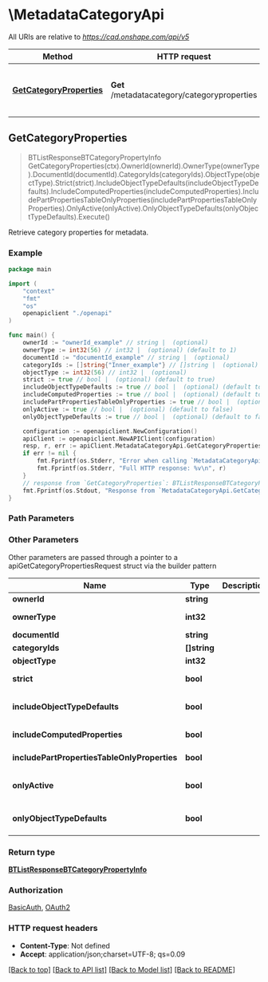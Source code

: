 # \MetadataCategoryApi

All URIs are relative to *https://cad.onshape.com/api/v5*

Method | HTTP request | Description
------------- | ------------- | -------------
[**GetCategoryProperties**](MetadataCategoryApi.md#GetCategoryProperties) | **Get** /metadatacategory/categoryproperties | Retrieve category properties for metadata.



## GetCategoryProperties

> BTListResponseBTCategoryPropertyInfo GetCategoryProperties(ctx).OwnerId(ownerId).OwnerType(ownerType).DocumentId(documentId).CategoryIds(categoryIds).ObjectType(objectType).Strict(strict).IncludeObjectTypeDefaults(includeObjectTypeDefaults).IncludeComputedProperties(includeComputedProperties).IncludePartPropertiesTableOnlyProperties(includePartPropertiesTableOnlyProperties).OnlyActive(onlyActive).OnlyObjectTypeDefaults(onlyObjectTypeDefaults).Execute()

Retrieve category properties for metadata.

### Example

```go
package main

import (
    "context"
    "fmt"
    "os"
    openapiclient "./openapi"
)

func main() {
    ownerId := "ownerId_example" // string |  (optional)
    ownerType := int32(56) // int32 |  (optional) (default to 1)
    documentId := "documentId_example" // string |  (optional)
    categoryIds := []string{"Inner_example"} // []string |  (optional)
    objectType := int32(56) // int32 |  (optional)
    strict := true // bool |  (optional) (default to true)
    includeObjectTypeDefaults := true // bool |  (optional) (default to false)
    includeComputedProperties := true // bool |  (optional) (default to true)
    includePartPropertiesTableOnlyProperties := true // bool |  (optional) (default to true)
    onlyActive := true // bool |  (optional) (default to false)
    onlyObjectTypeDefaults := true // bool |  (optional) (default to false)

    configuration := openapiclient.NewConfiguration()
    apiClient := openapiclient.NewAPIClient(configuration)
    resp, r, err := apiClient.MetadataCategoryApi.GetCategoryProperties(context.Background()).OwnerId(ownerId).OwnerType(ownerType).DocumentId(documentId).CategoryIds(categoryIds).ObjectType(objectType).Strict(strict).IncludeObjectTypeDefaults(includeObjectTypeDefaults).IncludeComputedProperties(includeComputedProperties).IncludePartPropertiesTableOnlyProperties(includePartPropertiesTableOnlyProperties).OnlyActive(onlyActive).OnlyObjectTypeDefaults(onlyObjectTypeDefaults).Execute()
    if err != nil {
        fmt.Fprintf(os.Stderr, "Error when calling `MetadataCategoryApi.GetCategoryProperties``: %v\n", err)
        fmt.Fprintf(os.Stderr, "Full HTTP response: %v\n", r)
    }
    // response from `GetCategoryProperties`: BTListResponseBTCategoryPropertyInfo
    fmt.Fprintf(os.Stdout, "Response from `MetadataCategoryApi.GetCategoryProperties`: %v\n", resp)
}
```

### Path Parameters



### Other Parameters

Other parameters are passed through a pointer to a apiGetCategoryPropertiesRequest struct via the builder pattern


Name | Type | Description  | Notes
------------- | ------------- | ------------- | -------------
 **ownerId** | **string** |  | 
 **ownerType** | **int32** |  | [default to 1]
 **documentId** | **string** |  | 
 **categoryIds** | **[]string** |  | 
 **objectType** | **int32** |  | 
 **strict** | **bool** |  | [default to true]
 **includeObjectTypeDefaults** | **bool** |  | [default to false]
 **includeComputedProperties** | **bool** |  | [default to true]
 **includePartPropertiesTableOnlyProperties** | **bool** |  | [default to true]
 **onlyActive** | **bool** |  | [default to false]
 **onlyObjectTypeDefaults** | **bool** |  | [default to false]

### Return type

[**BTListResponseBTCategoryPropertyInfo**](BTListResponseBTCategoryPropertyInfo.md)

### Authorization

[BasicAuth](../README.md#BasicAuth), [OAuth2](../README.md#OAuth2)

### HTTP request headers

- **Content-Type**: Not defined
- **Accept**: application/json;charset=UTF-8; qs=0.09

[[Back to top]](#) [[Back to API list]](../README.md#documentation-for-api-endpoints)
[[Back to Model list]](../README.md#documentation-for-models)
[[Back to README]](../README.md)

